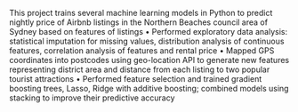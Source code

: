 This project trains several machine learning models in Python to predict nightly price of Airbnb listings in the Northern Beaches council area of Sydney based on features of listings
•	Performed exploratory data analysis: statistical imputation for missing values, distribution analysis of continuous features, correlation analysis of features and rental price
•	Mapped GPS coordinates into postcodes using geo-location API to generate new features representing district area and distance from each listing to two popular tourist attractions
•	Performed feature selection and trained gradient boosting trees, Lasso, Ridge with additive boosting; combined models using stacking to improve their predictive accuracy
